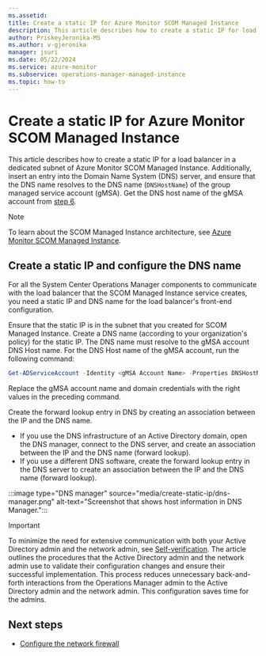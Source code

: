 ```yaml
---
ms.assetid: 
title: Create a static IP for Azure Monitor SCOM Managed Instance
description: This article describes how to create a static IP for load balancer in a dedicated subnet of SCOM Managed Instance.
author: PriskeyJeronika-MS
ms.author: v-gjeronika
manager: jsuri
ms.date: 05/22/2024
ms.service: azure-monitor
ms.subservice: operations-manager-managed-instance
ms.topic: how-to
---
```


# Create a static IP for Azure Monitor SCOM Managed Instance

This article describes how to create a static IP for a load balancer in a dedicated subnet of Azure Monitor SCOM Managed Instance. Additionally, insert an entry into the Domain Name System (DNS) server, and ensure that the DNS name resolves to the DNS name (`DNSHostName`) of the group managed service account (gMSA). Get the DNS host name of the gMSA account from [step 6](create-gmsa-account.md).

>[!NOTE]
> To learn about the SCOM Managed Instance architecture, see [Azure Monitor SCOM Managed Instance](overview.md).

## Create a static IP and configure the DNS name

For all the System Center Operations Manager components to communicate with the load balancer that the SCOM Managed Instance service creates, you need a static IP and DNS name for the load balancer's front-end configuration.

Ensure that the static IP is in the subnet that you created for SCOM Managed Instance. Create a DNS name (according to your organization's policy) for the static IP. The DNS name must resolve to the gMSA account DNS Host name. For the DNS Host name of the gMSA account, run the following command:

```powershell
Get-ADServiceAccount -Identity <gMSA Account Name> -Properties DNSHostName,Enabled,PrincipalsAllowedToRetrieveManagedPassword,SamAccountName,ServicePrincipalNames -Credential <DomainUserCredentials> 
```

Replace the gMSA account name and domain credentials with the right values in the preceding command.

Create the forward lookup entry in DNS by creating an association between the IP and the DNS name.

- If you use the DNS infrastructure of an Active Directory domain, open the DNS manager, connect to the DNS server, and create an association between the IP and the DNS name (forward lookup).
- If you use a different DNS software, create the forward lookup entry in the DNS server to create an association between the IP and the DNS name (forward lookup).

:::image type="DNS manager" source="media/create-static-ip/dns-manager.png" alt-text="Screenshot that shows host information in DNS Manager.":::

> [!IMPORTANT]
> To minimize the need for extensive communication with both your Active Directory admin and the network admin, see [Self-verification](self-verification-of-steps.md). The article outlines the procedures that the Active Directory admin and the network admin use to validate their configuration changes and ensure their successful implementation. This process reduces unnecessary back-and-forth interactions from the Operations Manager admin to the Active Directory admin and the network admin. This configuration saves time for the admins.

## Next steps

- [Configure the network firewall](configure-network-firewall.md)
